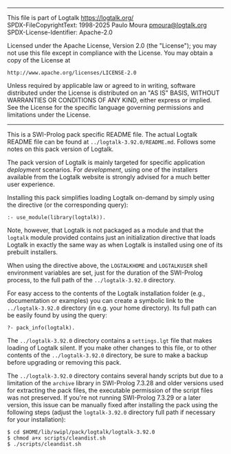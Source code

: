 ________________________________________________________________________

This file is part of Logtalk <https://logtalk.org/>  
SPDX-FileCopyrightText: 1998-2025 Paulo Moura <pmoura@logtalk.org>  
SPDX-License-Identifier: Apache-2.0

Licensed under the Apache License, Version 2.0 (the "License");
you may not use this file except in compliance with the License.
You may obtain a copy of the License at

    http://www.apache.org/licenses/LICENSE-2.0

Unless required by applicable law or agreed to in writing, software
distributed under the License is distributed on an "AS IS" BASIS,
WITHOUT WARRANTIES OR CONDITIONS OF ANY KIND, either express or implied.
See the License for the specific language governing permissions and
limitations under the License.
________________________________________________________________________


This is a SWI-Prolog pack specific README file. The actual Logtalk
README file can be found at `../logtalk-3.92.0/README.md`. Follows
some notes on this pack version of Logtalk.

The pack version of Logtalk is mainly targeted for specific application
*deployment* scenarios. For *development*, using one of the installers
available from the Logtalk website is strongly advised for a much better
user experience.

Installing this pack simplifies loading Logtalk on-demand by simply
using the directive (or the corresponding query):

	:- use_module(library(logtalk)).

Note, however, that Logtalk is not packaged as a module and that the
`logtalk` module provided contains just an initialization directive
that loads Logtalk in exactly the same way as when Logtalk is installed
using one of its prebuilt installers.

When using the directive above, the `LOGTALKHOME` and `LOGTALKUSER`
shell environment variables are set, just for the duration of the
SWI-Prolog process, to the full path of the `../logtalk-3.92.0`
directory.

For easy access to the contents of the Logtalk installation folder
(e.g., documentation or examples) you can create a symbolic link to the
`../logtalk-3.92.0` directory (in e.g. your home directory). Its full
path can be easily found by using the query:

	?- pack_info(logtalk).

The `../logtalk-3.92.0` directory contains a `settings.lgt` file that
makes loading of Logtalk silent. If you make other changes to this file,
or to other contents of the `../logtalk-3.92.0` directory, be sure to
make a backup before upgrading or removing this pack.

The `../logtalk-3.92.0` directory contains several handy scripts but due
to a limitation of the `archive` library in SWI-Prolog 7.3.28 and older
versions used for extracting the pack files, the executable permission
of the script files was not preserved. If you're not running SWI-Prolog
7.3.29 or a later version, this issue can be manually fixed after installing
the pack using the following steps (adjust the `logtalk-3.92.0` directory
full path if necessary for your installation):

	$ cd $HOME/lib/swipl/pack/logtalk/logtalk-3.92.0
	$ chmod a+x scripts/cleandist.sh
	$ ./scripts/cleandist.sh
